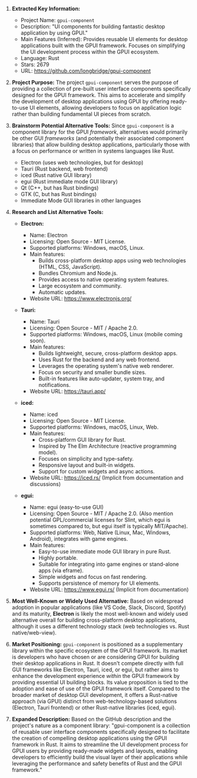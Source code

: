 1.  **Extracted Key Information:**
    *   Project Name: `gpui-component`
    *   Description: "UI components for building fantastic desktop application by using GPUI."
    *   Main Features (Inferred): Provides reusable UI elements for desktop applications built with the GPUI framework. Focuses on simplifying the UI development process within the GPUI ecosystem.
    *   Language: Rust
    *   Stars: 2679
    *   URL: https://github.com/longbridge/gpui-component

2.  **Project Purpose:** The project `gpui-component` serves the purpose of providing a collection of pre-built user interface components specifically designed for the GPUI framework. This aims to accelerate and simplify the development of desktop applications using GPUI by offering ready-to-use UI elements, allowing developers to focus on application logic rather than building fundamental UI pieces from scratch.

3.  **Brainstorm Potential Alternative Tools:** Since `gpui-component` is a component library for the GPUI *framework*, alternatives would primarily be other GUI *frameworks* (and potentially their associated component libraries) that allow building desktop applications, particularly those with a focus on performance or written in systems languages like Rust.
    *   Electron (uses web technologies, but for desktop)
    *   Tauri (Rust backend, web frontend)
    *   iced (Rust native GUI library)
    *   egui (Rust immediate mode GUI library)
    *   Qt (C++, but has Rust bindings)
    *   GTK (C, but has Rust bindings)
    *   Immediate Mode GUI libraries in other languages

4.  **Research and List Alternative Tools:**

    *   **Electron:**
        *   Name: Electron
        *   Licensing: Open Source - MIT License.
        *   Supported platforms: Windows, macOS, Linux.
        *   Main features:
            *   Builds cross-platform desktop apps using web technologies (HTML, CSS, JavaScript).
            *   Bundles Chromium and Node.js.
            *   Provides access to native operating system features.
            *   Large ecosystem and community.
            *   Automatic updates.
        *   Website URL: https://www.electronjs.org/

    *   **Tauri:**
        *   Name: Tauri
        *   Licensing: Open Source - MIT / Apache 2.0.
        *   Supported platforms: Windows, macOS, Linux (mobile coming soon).
        *   Main features:
            *   Builds lightweight, secure, cross-platform desktop apps.
            *   Uses Rust for the backend and any web frontend.
            *   Leverages the operating system's native web renderer.
            *   Focus on security and smaller bundle sizes.
            *   Built-in features like auto-updater, system tray, and notifications.
        *   Website URL: https://tauri.app/

    *   **iced:**
        *   Name: iced
        *   Licensing: Open Source - MIT License.
        *   Supported platforms: Windows, macOS, Linux, Web.
        *   Main features:
            *   Cross-platform GUI library for Rust.
            *   Inspired by The Elm Architecture (reactive programming model).
            *   Focuses on simplicity and type-safety.
            *   Responsive layout and built-in widgets.
            *   Support for custom widgets and async actions.
        *   Website URL: https://iced.rs/ (Implicit from documentation and discussions)

    *   **egui:**
        *   Name: egui (easy-to-use GUI)
        *   Licensing: Open Source - MIT / Apache 2.0. (Also mention potential GPL/commercial licenses for Slint, which egui is sometimes compared to, but egui itself is typically MIT/Apache).
        *   Supported platforms: Web, Native (Linux, Mac, Windows, Android), integrates with game engines.
        *   Main features:
            *   Easy-to-use immediate mode GUI library in pure Rust.
            *   Highly portable.
            *   Suitable for integrating into game engines or stand-alone apps (via eframe).
            *   Simple widgets and focus on fast rendering.
            *   Supports persistence of memory for UI elements.
        *   Website URL: https://www.egui.rs/ (Implicit from documentation)

5.  **Most Well-Known or Widely Used Alternative:** Based on widespread adoption in popular applications (like VS Code, Slack, Discord, Spotify) and its maturity, **Electron** is likely the most well-known and widely used alternative overall for building cross-platform desktop applications, although it uses a different technology stack (web technologies vs. Rust native/web-view).

6.  **Market Positioning:** `gpui-component` is positioned as a supplementary library within the specific ecosystem of the GPUI framework. Its market is developers who have chosen or are considering GPUI for building their desktop applications in Rust. It doesn't compete directly with full GUI frameworks like Electron, Tauri, iced, or egui, but rather aims to enhance the development experience *within* the GPUI framework by providing essential UI building blocks. Its value proposition is tied to the adoption and ease of use of the GPUI framework itself. Compared to the broader market of desktop GUI development, it offers a Rust-native approach (via GPUI) distinct from web-technology-based solutions (Electron, Tauri frontend) or other Rust-native libraries (iced, egui).

7.  **Expanded Description:** Based on the GitHub description and the project's nature as a component library: "gpui-component is a collection of reusable user interface components specifically designed to facilitate the creation of compelling desktop applications using the GPUI framework in Rust. It aims to streamline the UI development process for GPUI users by providing ready-made widgets and layouts, enabling developers to efficiently build the visual layer of their applications while leveraging the performance and safety benefits of Rust and the GPUI framework."